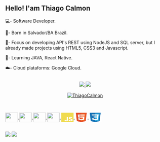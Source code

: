 ## Hello! I'am Thiago Calmon

💻- Software Developer.

📍- Born in Salvador/BA Brazil.

🎯- Focus on developing API's REST using NodeJS and SQL server, but I already made projects using HTML5, CSS3 and Javascript.

📖- Learning JAVA, React Native.

☁️- Cloud plataforms: Google Cloud.
 
 ##
 
<div align="center">
  <a href="https://github.com/devThiago1">
  <img height="180em" src="https://github-readme-stats.vercel.app/api?username=devThiago1&show_icons=true&theme=tokyonight&count_private=true"/>
  <img height="180em" src="https://github-readme-stats.vercel.app/api/top-langs/?username=devThiago1&layout=compact&theme=tokyonight"/>
  <p>
   <img align="center" src="https://github-readme-streak-stats.herokuapp.com/?user=devThiago1&theme=tokyonight&locale=pt-br" alt="ThiagoCalmon" />
   </p>

</div>

  ##

<div style="display: inline_block"><br>
  <img align="center" height="30" width="40" src="https://cdn.jsdelivr.net/gh/devicons/devicon/icons/nodejs/nodejs-original.svg" />
  <img align="center" height="30" width="40" src="https://cdn.jsdelivr.net/gh/devicons/devicon/icons/mysql/mysql-original-wordmark.svg" />
  <img align="center" height="30" width="40" src="https://cdn.jsdelivr.net/gh/devicons/devicon/icons/git/git-original.svg" />
  <img align="center" height="30" width="40" src="https://cdn.jsdelivr.net/gh/devicons/devicon/icons/heroku/heroku-original.svg" />         
  <img align="center" height="30" width="40" src="https://raw.githubusercontent.com/devicons/devicon/master/icons/javascript/javascript-plain.svg">
  <img align="center" height="30" width="40" src="https://raw.githubusercontent.com/devicons/devicon/master/icons/html5/html5-original.svg">
  <img align="center" height="30" width="40" src="https://raw.githubusercontent.com/devicons/devicon/master/icons/css3/css3-original.svg">   
</div>

  ##

<div>
  <a href="https://www.linkedin.com/in/thiago-calmon-79ba951ab" target="_blank"> <img src="https://img.shields.io/badge/LinkedIn-0077B5?style=for-the-badge&logo=linkedin&logoColor=white"target="_blank"></a>
  <a href = "mailto:thiagocalmon4@gmail.com"><img src="https://img.shields.io/badge/-Gmail-%23333?style=for-the-badge&logo=gmail&logoColor=white" target="_blank"></a>
</div>
